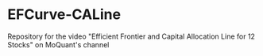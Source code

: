 # EFCurve-CALine
Repository for the video "Efficient Frontier and Capital Allocation Line for 12 Stocks" on MoQuant's channel
